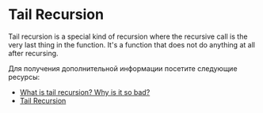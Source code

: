 # Tail Recursion

Tail recursion is a special kind of recursion where the recursive call is the very last thing in the function. It's a function that does not do anything at all after recursing.

Для получения дополнительной информации посетите следующие ресурсы:

- [What is tail recursion? Why is it so bad?](https://www.quora.com/What-is-tail-recursion-Why-is-it-so-bad)
- [Tail Recursion](https://www.coursera.org/lecture/programming-languages/tail-recursion-YZic1)
